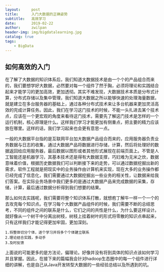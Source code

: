 ```yaml
---
layout:     post
title:      入门大数据的正确姿势
subtitle:   高效学习
date:       2019-02-22
author:     zwilpan
header-img: img/bigdatalearning.jpg
catalog: true
tags:
    - BigData
---
```


## 如何高效的入门

 在了解了大数据的知识体系后，我们知道大数据技术是由一个个的产品组合而来的，我们要想学好大数据，必然要对每一个组件了然于胸，必须将理论和实践结合起来才能学习的更加高效，更加透彻。其实不难发现，大数据技术本质是分布式计算，分布式存储以及集中管理，我们知道大数据之所以能够快速的处理海量数据，就是建立在多台服务器的基础上，通过各种分布式技术来让多台机器来更加灵活高效的完成计算任务。因此，我们在学习这门技术的时候，不能一头扎进去某个技术点，应该在一个更宏观的角度来看待这门技术，需要先了解这门技术是怎样的一个运行机制，核心原理是什么。这样我们学习才能更加有侧重点，把主要的精力应该放在哪里。这样的话，我们学习起来也会更有意思一点。

一般的大数据平台指的是互联网平台加大数据产品组合而来的，应用服务器负责业务数据与日志的收集，通过大数据产品将数据进行存储，计算，然后将处理好的数据返回给应用服务器，最后数据以图形或者其他形式展现在前端页面上。不管是人工智能还是机器学习，其基本技术还是得有大数据支撑，巧妇难为无米之炊，数据意味着价值，根据历史数据我们可以判断接下来的走势，可以通过数据挖掘出新的需求，软件工程就是把现实中的业务操作由计算机来实现，现在大多的业务操作都已经完成了信息化，我们需要通过大数据挖掘出一些业务的相关性，让数据来给我们答案。在实际业务场景中我们更多的是通过大数据产品来完成数据的采集，存储，计算，最后通过数据分析得到我们想要的结果。

那么如何去实践呢，我们需要将整个知识体系打散，就想庖丁解牛一样一个一个的去攻克每个知识点。在学习每个大数据产品组件的时候，我们需要不断的总结思考，不同的组件之间的联系是什么，它们之间的共性是什么，为什么要这样设计。就好像从一个树干中分离出树枝，树枝上挂着树叶的形式将零散的知识点串起来，只有这样我们才能记得更加牢固，更加深刻。

    1.将整体切分个体，逐个学习并将多个个体建立联系
    2.理论结合实践，多动手
    3.及时反馈

上面说的可能更多的是方法论，偏理论。好像并没有将到具体的知识点该如何学习并且掌握。因此，在接下来的篇幅我会针对hadoop生态圈中的每一个组件进行详细的讲解，也是自己从Java开发转型大数据的一些经验总结以及所遇到的坑。
    